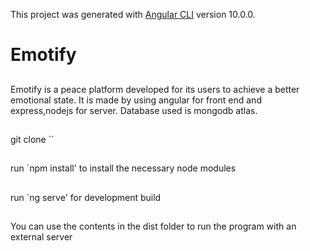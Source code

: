 This project was generated with [Angular CLI](https://github.com/angular/angular-cli) version 10.0.0.

# Emotify

##
Emotify is a peace platform developed for its users to achieve a better emotional state.
It is made by using angular for front end and express,nodejs for server. Database used is mongodb atlas.

##
git clone ``

##
run `npm install' to install the necessary node modules

##
run `ng serve' for development build

##
You can use the contents in the dist folder to run the program with an external server
